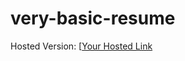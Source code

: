 # very-basic-resume
Hosted Version: [[Your Hosted Link](https://github.com/shah9380/very-basic-resume/edit/main/README.md)
